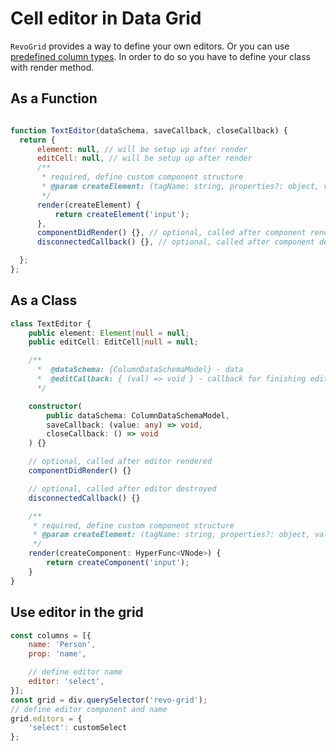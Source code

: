 # Cell editor in Data Grid

`RevoGrid` provides a way to define your own editors. Or you can use [predefined column types](../column/types).
In order to do so you have to define your class with render method.

## As a Function
```js

function TextEditor(dataSchema, saveCallback, closeCallback) {
  return {
      element: null, // will be setup up after render
      editCell: null, // will be setup up after render
      /**
       * required, define custom component structure
       * @param createElement: (tagName: string, properties?: object, value?: any, children: Array) => VNode
       */
      render(createElement) {
          return createElement('input');
      },
      componentDidRender() {}, // optional, called after component rendered
      disconnectedCallback() {}, // optional, called after component destroyed

  };
};
```

## As a Class
```ts
class TextEditor {
    public element: Element|null = null;
    public editCell: EditCell|null = null;

    /**
      *  @dataSchema: {ColumnDataSchemaModel} - data
      *  @editCallback: { (val) => void } - callback for finishing edit
      */

    constructor(
        public dataSchema: ColumnDataSchemaModel,
        saveCallback: (value: any) => void,
        closeCallback: () => void
    ) {}

    // optional, called after editor rendered
    componentDidRender() {}

    // optional, called after editor destroyed
    disconnectedCallback() {}

    /**
     * required, define custom component structure
     * @param createElement: (tagName: string, properties?: object, value?: any, children: Array) => VNode
     */
    render(createComponent: HyperFunc<VNode>) {
        return createComponent('input');
    }
}
```


## Use editor in the grid
```js
const columns = [{
    name: 'Person',
    prop: 'name',

    // define editor name
    editor: 'select',
}];
const grid = div.querySelector('revo-grid');
// define editor component and name
grid.editors = {
    'select': customSelect
};
```